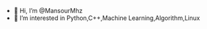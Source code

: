 - 👋 Hi, I’m @MansourMhz
- 👀 I’m interested in Python,C++,Machine Learning,Algorithm,Linux


<!---
MansourMhz/MansourMhz is a ✨ special ✨ repository because its `README.md` (this file) appears on your GitHub profile.
You can click the Preview link to take a look at your changes.
--->
